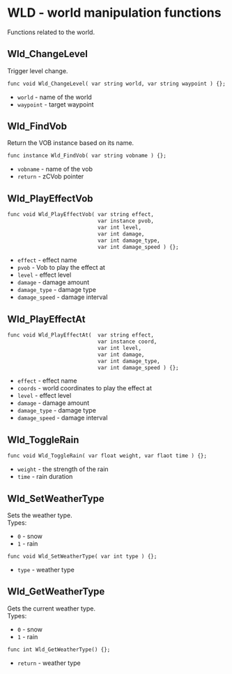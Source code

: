 # WLD - world manipulation functions
Functions related to the world. 

## Wld_ChangeLevel
Trigger level change.

```dae
func void Wld_ChangeLevel( var string world, var string waypoint ) {};
```

- `world` - name of the world 
- `waypoint` - target waypoint

## Wld_FindVob
Return the VOB instance based on its name.

```dae
func instance Wld_FindVob( var string vobname ) {};
```

- `vobname` - name of the vob
- `return` - zCVob pointer

## Wld_PlayEffectVob

```dae
func void Wld_PlayEffectVob( var string effect,
                             var instance pvob,
                             var int level,
                             var int damage,
                             var int damage_type,
                             var int damage_speed ) {};
```

- `effect` - effect name
- `pvob` - Vob to play the effect at
- `level` - effect level
- `damage` - damage amount
- `damage_type` - damage type
- `damage_speed` - damage interval

## Wld_PlayEffectAt

```dae
func void Wld_PlayEffectAt(  var string effect,
                             var instance coord,
                             var int level,
                             var int damage,
                             var int damage_type,
                             var int damage_speed ) {};
```

- `effect` - effect name
- `coords` - world coordinates to play the effect at
- `level` - effect level
- `damage` - damage amount
- `damage_type` - damage type
- `damage_speed` - damage interval

## Wld_ToggleRain

```dae
func void Wld_ToggleRain( var float weight, var flaot time ) {};
```

- `weight` - the strength of the rain
- `time` - rain duration

## Wld_SetWeatherType
Sets the weather type.  
Types:

- `0` - snow
- `1` - rain

```dae
func void Wld_SetWeatherType( var int type ) {};
```

- `type` - weather type

## Wld_GetWeatherType
Gets the current weather type.  
Types:  

- `0` - snow
- `1` - rain

```dae
func int Wld_GetWeatherType() {};
```

- `return` - weather type

